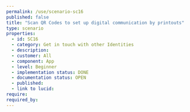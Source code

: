 ```yaml
---
permalink: /use/scenario-sc16
published: false
title: "Scan QR Codes to set up digital communication by printouts"
type: scenario
properties:
  - id: SC16
  - category: Get in touch with other Identities
  - description: 
  - customer: All
  - component: App
  - level: Beginner
  - implementation status: DONE
  - documentation status: OPEN
  - published: 
  - link to lucid: 
require:
required_by:
---
```

